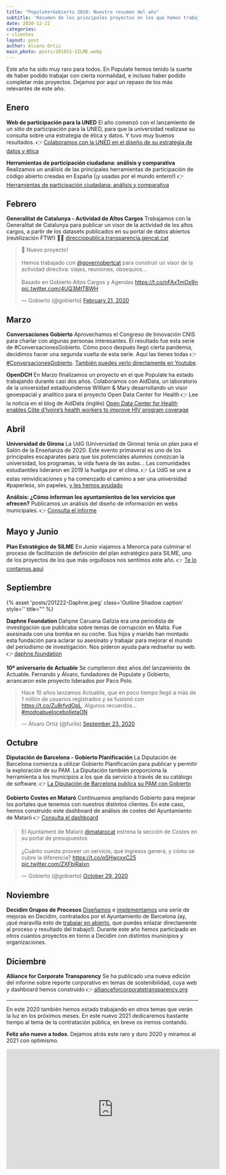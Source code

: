 ```yaml
---
title: "Populate+Gobierto 2020: Nuestro resumen del año"
subtitle: 'Resumen de los principales proyectos en los que hemos trabajado este año'
date: 2020-12-22
categories:
- clientes
layout: post
author: Álvaro Ortiz
main_photo: posts/201015-SILME.webp
---
```


Este año ha sido muy raro para todos. En Populate hemos tenido la suerte de haber podido trabajar con cierta normalidad, e incluso haber podido completar más proyectos. Dejamos por aquí un repaso de los más relevantes de este año.

## Enero

**Web de participación para la UNED** El año comenzó con el lanzamiento de un sitio de participación para la UNED, para que la universidad realizase su consulta sobre una estrategia de ética y datos. Y tuvo muy buenos resultados. 👉 [Colaboramos con la UNED en el diseño de su estrategia de datos y ética](https://gobierto.es/blog/20200211-uned-participacion-etica-datos.html)

**Herramientas de participación ciudadana: análisis y comparativa** Realizamos un análisis de las principales herramientas de participación de código abierto creadas en España (¡y usadas por el mundo entero!) 👉 [Herramientas de participación ciudadana: análisis y comparativa](https://gobierto.es/blog/20200128-como-elegir-plataforma-participacion-ciudadana.html)

## Febrero

**Generalitat de Catalunya - Actividad de Altos Cargos** Trabajamos con la Generalitat de Catalunya para publicar un visor de la actividad de los altos cargos, a partir de los datasets publicados en su portal de datos abiertos (reutilización FTW!) 👩‍💻 [direcciopublica.transparencia.gencat.cat](https://direcciopublica.transparencia.gencat.cat/)

<blockquote class="twitter-tweet"><p lang="es" dir="ltr">🧶 Nuevo proyecto! <br><br>Hemos trabajado con <a href="https://twitter.com/governobertcat?ref_src=twsrc%5Etfw">@governobertcat</a> para construir un visor de la actividad directiva: viajes, reuniones, obsequios...<br><br>Basado en Gobierto Altos Cargos y Agendas <a href="https://t.co/nFAxTmOx9n">https://t.co/nFAxTmOx9n</a> <a href="https://t.co/4UQ3MtTBWH">pic.twitter.com/4UQ3MtTBWH</a></p>&mdash; Gobierto (@gobierto) <a href="https://twitter.com/gobierto/status/1230805832918601729?ref_src=twsrc%5Etfw">February 21, 2020</a></blockquote> <script async src="https://platform.twitter.com/widgets.js" charset="utf-8"></script>

## Marzo

**Conversaciones Gobierto** Aprovechamos el Congreso de Innovación CNIS para charlar con algunas personas interesantes. El resultado fue esta serie de #ConversacionesGobierto. Cómo poco después llegó cierta pandemia, decidimos hacer una segunda vuelta de esta serie. Aquí las tienes todas 👉 [#ConversacionesGobierto](https://gobierto.es/conversaciones/). [También puedes verlo directamente en Youtube](https://www.youtube.com/playlist?list=PLKRQJhbsUYhNB-Sg8Svte0mqEtgOnxKTQ).

**OpenDCH** En Marzo finalizamos un proyecto en el que Populate ha estado trabajando durante casi dos años. Colaboramos con AidData, un laboratorio de la universidad estadounidense William & Mary desarrollando un visor geoespacial y analítico para el proyecto Open Data Center for Health 👉 Lee la noticia en el blog de AidData (inglés) [Open Data Center for Health enables Côte d’Ivoire’s health workers to improve HIV program coverage](https://www.aiddata.org/blog/open-data-center-for-health-enables-cote-divoires-health-workers-to-improve-hiv-program-coverage)

## Abril

**Universidad de Girona** La UdG (Universidad de Girona) tenía un plan para el Salón de la Enseñanza de 2020. Este evento primaveral es uno de los principales escaparates para que los potenciales alumnos conozcan la universidad, los programas, la vida fuera de las aulas… Las comunidades estudiantiles lideraron en 2019 la huelga por el clima. 👉 La UdG se une a estas reinvidicaciones y ha comenzado el camino a ser una universidad #paperless, sin papeles, [y les hemos ayudado](https://gobierto.es/blog/20200916-udg-experience.html)

**Análisis: ¿Cómo informan los ayuntamientos de los servicios que ofrecen?**  Publicamos un análisis del diseño de información en webs municipales. 👉 [Consulta el informe](https://gobierto.es/blog/20200422-analisis-servicios-municipales.html)


## Mayo y Junio

<!-- {% asset 'posts/201015-SILME.webp' class='Outline Shadow caption' style='' title="" %} -->

**Plan Estratégico de SILME** En Junio viajamos a Menorca para culminar el proceso de facilitación de definición del plan estratégico para SILME, uno de los proyectos de los que más orgullosos nos sentimos este año. 👉 [Te lo contamos aquí](https://gobierto.es/blog/20201016-silme-plan-estrategico-participacion.html)



## Septiembre

{% asset 'posts/201222-Daphne.jpeg' class='Outline Shadow caption' style='' title="" %}

**Daphne Foundation** Dahpne Caruana Galizia era una periodista de investigación que publicaba sobre temas de corrupción en Malta. Fue asesinada con una bomba en su coche. Sus hijos y marido han montado esta fundación para aclarar su asesinato y trabajar para mejorar el mundo del periodismo de investigación. Nos pideron ayuda para rediseñar su web. 👉 [daphne.foundation](https://www.daphne.foundation/en/)

**10º aniversario de Actuable** Se cumplieron diez años del lanzamiento de Actuable. Fernando y Álvaro, fundadores de Populate y Gobierto, arrancaron este proyecto liderados por Paco Polo.

<blockquote class="twitter-tweet"><p lang="es" dir="ltr">Hace 10 años lanzamos Actuable, que en poco tiempo llegó a más de 1 millón de usuarios registrados y se fusionó con <a href="https://t.co/Zu8rfvdOpL">https://t.co/Zu8rfvdOpL</a>. Algunos recuerdos... <a href="https://twitter.com/hashtag/modoabuelocebolletaON?src=hash&amp;ref_src=twsrc%5Etfw">#modoabuelocebolletaON</a></p>&mdash; Álvaro Ortiz (@furilo) <a href="https://twitter.com/furilo/status/1308687113643270144?ref_src=twsrc%5Etfw">September 23, 2020</a></blockquote> <script async src="https://platform.twitter.com/widgets.js" charset="utf-8"></script>


## Octubre

**Diputación de Barcelona - Gobierto Planificación** La Diputación de Barcelona comienza a utilizar Gobierto Planificación para publicar y permitir la exploración de su PAM. La Diputación también proporciona la herramienta a los municipios a los que da servicio a través de su catálogo de software. 👉 [La Diputación de Barcelona publica su PAM con Gobierto](https://gobierto.es/blog/20201016-diputacion-de-barcelona-gobierto-planificacion.html)


**Gobierto Costes en Mataró** Continuamos ampliando Gobierto para mejorar los portales que tenemos con nuestros distintos clientes. En este caso, hemos construido este dashboard de análisis de costes del Ayuntamiento de Mataró  👉 [Consulta el dashboard](https://pressupost.mataro.cat/visualizaciones/costes)

<blockquote class="twitter-tweet"><p lang="es" dir="ltr">El Ajuntament de Mataró <a href="https://twitter.com/matarocat?ref_src=twsrc%5Etfw">@matarocat</a> estrena la sección de Costes en su portal de presupuestos<br><br>¿Cuánto cuesta proveer un servicio, qué ingresos genera, y cómo se cubre la diferencia? <a href="https://t.co/pSHwcxxC25">https://t.co/pSHwcxxC25</a> <a href="https://t.co/ZXFbjRaIxn">pic.twitter.com/ZXFbjRaIxn</a></p>&mdash; Gobierto (@gobierto) <a href="https://twitter.com/gobierto/status/1321748687186464773?ref_src=twsrc%5Etfw">October 29, 2020</a></blockquote> <script async src="https://platform.twitter.com/widgets.js" charset="utf-8"></script>


## Noviembre

**Decidim Grupos de Procesos** [Diseñamos](https://github.com/decidim/decidim/issues/6495) e [implementamos](https://github.com/decidim/decidim/projects/17) una serie de mejoras en Decidim, contratados por el Ayuntamiento de Barcelona (ay, ¡qué maravilla esto de [trabajar en abierto](https://gobierto.es/blog/20180123-decidim-diseno-populate.html#cómo-se-trabaja-en-decidim), que puedes enlazar directamente al proceso y resultado del trabajo!). Durante este año hemos participado en otros cuantos proyectos en torno a Decidim con distintos municipios y organizaciones.


## Diciembre

**Alliance for Corporate Transparency** Se ha publicado una nueva edición del informe sobre reporte corporativo en temas de sostenibilidad, cuya web y dashboard hemos construido 👉 [allianceforcorporatetransparency.org](http://www.allianceforcorporatetransparency.org/)

<hr class="mb-8">

En este 2020 también hemos estado trabajando en otros temas que verán la luz en los próximos meses. En este nuevo 2021 dedicaremos bastante tiempo al tema de la contratación pública, en breve os iremos contando.

**Feliz año nuevo a todos**. Dejamos atrás este raro y duro 2020 y miramos al 2021 con optimismo.

<div class="video_wrapper bigger">
<iframe width="560" height="315" src="https://www.youtube.com/embed/FmuswTEGF-U" frameborder="0" allow="accelerometer; autoplay; clipboard-write; encrypted-media; gyroscope; picture-in-picture" allowfullscreen></iframe>
</div>
